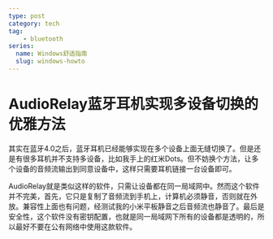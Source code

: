 ```yaml
---
type: post
category: tech
tag:
    - bluetooth
series:
  name: Windows舒适指南
  slug: windows-howto
---
```


# AudioRelay蓝牙耳机实现多设备切换的优雅方法

其实在蓝牙4.0之后，蓝牙耳机已经能够实现在多个设备上面无缝切换了。但是还是有很多耳机并不支持多设备，比如我手上的红米Dots。但不妨换个方法，让多个设备的音频流输出到同意设备中，这样只需要耳机链接一台设备即可。

AudioRelay就是类似这样的软件，只需让设备都在同一局域网中。然而这个软件并不完美，首先，它只是复制了音频流到手机上，计算机必须静音，否则就在外放。兼容性上面也有问题，经测试我的小米平板静音之后音频流也静音了。最后是安全性，这个软件没有密钥配置，也就是同一局域网下所有的设备都是透明的，所以最好不要在公有网络中使用这款软件。